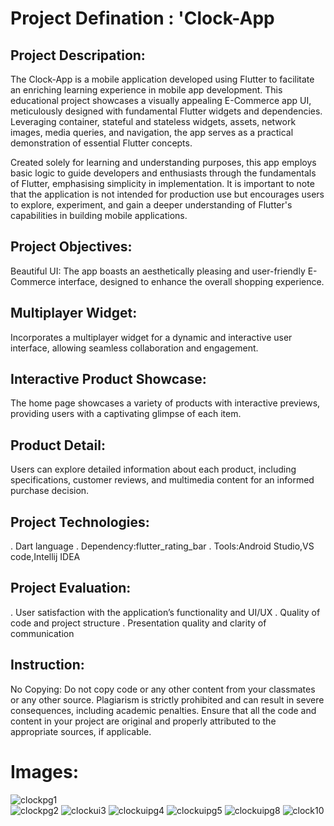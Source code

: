 # Project Defination : 'Clock-App
## Project Descripation:
The Clock-App is a mobile application developed using Flutter to facilitate an enriching learning experience in mobile app development. This educational project showcases a visually appealing E-Commerce app UI, meticulously designed with fundamental Flutter widgets and dependencies. Leveraging container, stateful and stateless widgets, assets, network images, media queries, and navigation, the app serves as a practical demonstration of essential Flutter concepts.

Created solely for learning and understanding purposes, this app employs basic logic to guide developers and enthusiasts through the fundamentals of Flutter, emphasising simplicity in implementation. It is important to note that the application is not intended for production use but encourages users to explore, experiment, and gain a deeper understanding of Flutter's capabilities in building mobile applications.

## Project Objectives:
Beautiful UI: The app boasts an aesthetically pleasing and user-friendly E-Commerce interface, designed to enhance the overall shopping experience.

## Multiplayer Widget:
Incorporates a multiplayer widget for a dynamic and interactive user interface, allowing seamless collaboration and engagement.

## Interactive Product Showcase:
The home page showcases a variety of products with interactive previews, providing users with a captivating glimpse of each item.

## Product Detail:
Users can explore detailed information about each product, including specifications, customer reviews, and multimedia content for an informed purchase decision.

## Project Technologies:
. Dart language . Dependency:flutter_rating_bar . Tools:Android Studio,VS code,Intellij IDEA

## Project Evaluation:
. User satisfaction with the application’s functionality and UI/UX . Quality of code and project structure . Presentation quality and clarity of communication

## Instruction:
No Copying: Do not copy code or any other content from your classmates or any other source. Plagiarism is strictly prohibited and can result in severe consequences, including academic penalties. Ensure that all the code and content in your project are original and properly attributed to the appropriate sources, if applicable.

# Images:

![clockpg1](https://github.com/aarchimaniya/clock_app/assets/128701780/a026f3e5-fd1d-49eb-8bb3-fd693e4c63a9)  
![clockpg2](https://github.com/aarchimaniya/clock_app/assets/128701780/d332f9ca-1ca3-45d2-acaa-b9c1ad7e8fff)
![clockui3](https://github.com/aarchimaniya/clock_app/assets/128701780/f7e01fa4-18dc-4603-85d6-46e2205ecdec)
![clockuipg4](https://github.com/aarchimaniya/clock_app/assets/128701780/a8c926b2-787d-481d-bda3-f996a2920432)
![clockuipg5](https://github.com/aarchimaniya/clock_app/assets/128701780/d7770d92-04b5-4d35-b513-42509127c7a1)
![clockuipg8](https://github.com/aarchimaniya/clock_app/assets/128701780/6db1901a-d7e1-4380-9a98-f60fbaa4b760)
![clock10](https://github.com/aarchimaniya/clock_app/assets/128701780/d6c823f1-da88-4fcc-a6a7-ade70e6aaa37)
